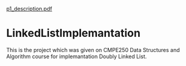 [p1_description.pdf](https://github.com/cberko/LinkedListImplemantation/files/10529869/p1_description.pdf)
# LinkedListImplemantation
This is the project which was given on CMPE250 Data Structures and Algorithm course for implemantation Doubly Linked List.
